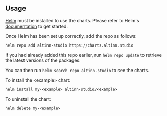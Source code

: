 ## Usage

[Helm](https://helm.sh) must be installed to use the charts.  Please refer to
Helm's [documentation](https://helm.sh/docs) to get started.

Once Helm has been set up correctly, add the repo as follows:

    helm repo add altinn-studio https://charts.altinn.studio

If you had already added this repo earlier, run `helm repo update` to retrieve
the latest versions of the packages.  

You can then run `helm search repo altinn-studio` to see the charts.

To install the \<example> chart:

    helm install my-<example> altinn-studio/<example>

To uninstall the chart:

    helm delete my-<example>